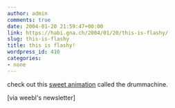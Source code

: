 ```yaml
---
author: admin
comments: true
date: 2004-01-20 21:59:47+00:00
link: https://habi.gna.ch/2004/01/20/this-is-flashy/
slug: this-is-flashy
title: this is flashy!
wordpress_id: 410
categories:
- none
---
```


check out this [sweet animation](http://snipurl.com/3ybz) called the drummachine.

[via weebl's newsletter]

